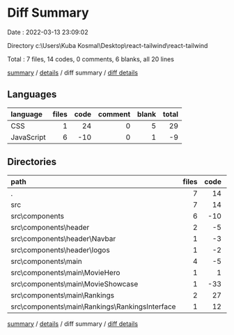 # Diff Summary

Date : 2022-03-13 23:09:02

Directory c:\Users\Kuba Kosmal\Desktop\react-tailwind\react-tailwind

Total : 7 files,  14 codes, 0 comments, 6 blanks, all 20 lines

[summary](results.md) / [details](details.md) / diff summary / [diff details](diff-details.md)

## Languages
| language | files | code | comment | blank | total |
| :--- | ---: | ---: | ---: | ---: | ---: |
| CSS | 1 | 24 | 0 | 5 | 29 |
| JavaScript | 6 | -10 | 0 | 1 | -9 |

## Directories
| path | files | code | comment | blank | total |
| :--- | ---: | ---: | ---: | ---: | ---: |
| . | 7 | 14 | 0 | 6 | 20 |
| src | 7 | 14 | 0 | 6 | 20 |
| src\components | 6 | -10 | 0 | 1 | -9 |
| src\components\header | 2 | -5 | 0 | 2 | -3 |
| src\components\header\Navbar | 1 | -3 | 0 | 2 | -1 |
| src\components\header\logos | 1 | -2 | 0 | 0 | -2 |
| src\components\main | 4 | -5 | 0 | -1 | -6 |
| src\components\main\MovieHero | 1 | 1 | 0 | 0 | 1 |
| src\components\main\MovieShowcase | 1 | -33 | 0 | 0 | -33 |
| src\components\main\Rankings | 2 | 27 | 0 | -1 | 26 |
| src\components\main\Rankings\RankingsInterface | 1 | 12 | 0 | 0 | 12 |

[summary](results.md) / [details](details.md) / diff summary / [diff details](diff-details.md)